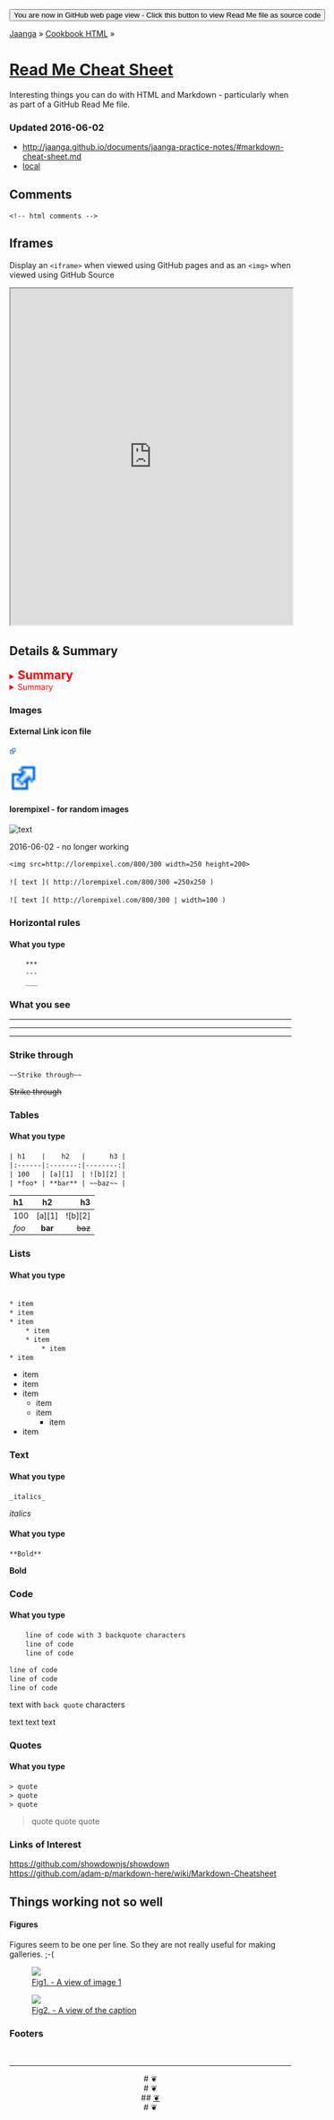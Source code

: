 <span style=display:none; >
[You are now in GitHub source code view - click this link to view Read Me file as a web page]
( http://jaanga.github.io/documents/jaanga-practice-notes/ "View file as a web page." ) </span>
<input type=button onclick=window.location.href='https://github.com/jaanga/jaanga.github.io/tree/master/documents/jaanga-practice-notes/'; value='You are now in GitHub web page view - Click this button to view Read Me file as source code' />

[Jaanga]( http://jaanga.github.io ) » [Cookbook HTML]( http://jaanga.github.io/documents/  ) » 

[Read Me Cheat Sheet]( ./index.html#readme-cheat-sheet.md )
===

Interesting things you can do with HTML and Markdown - particularly when as part of a GitHub Read Me file.



### Updated 2016-06-02

* http://jaanga.github.io/documents/jaanga-practice-notes/#markdown-cheat-sheet.md
* [local]( ./index.html#markdown-cheat-sheet.md )


## Comments


	<!-- html comments -->


## Iframes

Display an `<iframe>` when viewed using GitHub pages and as an `<img>` when viewed using GitHub Source

<iframe class=ifr src=http://example.com/ width=100% height=600px ></iframe>

<img src=../files/img_the_screm.png style=display:none; >

## Details & Summary

<details>
<summary><h2 style=display:inline-block;margin:0;padding:0; >Summary</h2></summary>
Thing Details Details Details Details Details
</details>

<details>
<summary>Summary</summary>
Thing Details Details Details Details Details
</details>



### Images

#### External Link icon file

![External Link Icon]( ../files/Icon_External_Link.png )  

<img src=../files/Icon_External_Link.png width="50" height="50" >


#### lorempixel - for random images

![ text ]( http://lorempixel.com/800/300 )


2016-06-02 - no longer working

	<img src=http://lorempixel.com/800/300 width=250 height=200>

	![ text ]( http://lorempixel.com/800/300 =250x250 )

	![ text ]( http://lorempixel.com/800/300 | width=100 )

 
### Horizontal rules

#### What you type
```
	***
	---
	___
```

### What you see

***

---

___



### Strike through

```
~~Strike through~~
```
~~Strike through~~



### Tables

#### What you type

```
| h1    |    h2   |      h3 |
|:------|:-------:|--------:|
| 100   | [a][1]  | ![b][2] |
| *foo* | **bar** | ~~baz~~ |
```

| h1    |    h2   |      h3 |
|:------|:-------:|--------:|
| 100   | [a][1]  | ![b][2] |
| *foo* | **bar** | ~~baz~~ |

### Lists

#### What you type
```

* item
* item
* item
	* item
	* item
		* item
* item

```
* item
* item
* item
	* item
	* item
		* item
* item


### Text

#### What you type
	_italics_

_italics_

#### What you type

	**Bold**

**Bold**


### Code

#### What you type

```
	line of code with 3 backquote characters
	line of code 
	line of code
```

	line of code
	line of code 
	line of code

text with `back quote` characters

text text text


### Quotes

#### What you type

```
> quote
> quote
> quote
```

> quote
> quote
> quote


### Links of Interest

https://github.com/showdownjs/showdown  
https://github.com/adam-p/markdown-here/wiki/Markdown-Cheatsheet

<!--
http://google.com
-->

## Things working not so well


#### Figures

Figures seem to be one per line. So they are not really useful for making galleries. ;-(

<figure>
<a href=http://google.com >
<img src="http://lorempixel.com/200/200/" >
<figcaption>Fig1. - A view of image 1</figcaption>
<a>
</figure>

<figure >
<a href=http://google.com ><img src="http://lorempixel.com/200/200/" >
<figcaption>Fig2. - A view of the caption</figcaption>
</a>
</figure>



### Footers

<br>

***

<center title="dingbat" >
# <a href=javascript:window.scrollTo(0,0); style=text-decoration:none; >❦</a>
</center>

<center title="dingbat" >
# <span onclick=window.scrollTo(0,0); style=cursor:pointer; >❦</span>
</center>

<center title="dingbat" >
## <a href=javascript:content.scrollTop=0; >❦</a>
</center>

<center title="dingbat" >
# <a href=javascript:window.scrollTop=0; style=text-decoration:none; >❦</a>
</center>

<style>summary { color: red; }</style>
